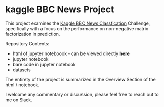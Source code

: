 # kaggle BBC News Project  

This project examines the [Kaggle BBC News Classfication](https://www.kaggle.com/c/learn-ai-bbc) Challenge, specifically with a focus on the performance on non-negative matrix factorization in prediction.  

Repository Contents:  
-  html of jupyter noteboook - can be viewed directly **[here](https://htmlpreview.github.io/?https://github.com/miniwheat/kaggle-BBC-News/blob/main/Assignment%204%20-%20part%201%20v4.html)**
-  jupyter notebook
-  bare code in jupyter notebook
-  datasets

The entirety of the project is summarized in the Overview Section of the html / notebook.

I welcome any commentary or discussion, please feel free to reach out to me on Slack.
